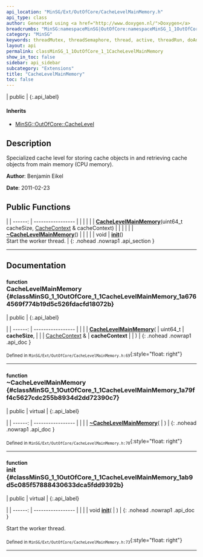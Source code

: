 ```yaml
---
api_location: "MinSG/Ext/OutOfCore/CacheLevelMainMemory.h"
api_type: class
author: Generated using <a href="http://www.doxygen.nl/">Doxygen</a>
breadcrumbs: "MinSG:namespaceMinSG|OutOfCore:namespaceMinSG_1_1OutOfCore"
category: "MinSG"
keywords: threadMutex, threadSemaphore, thread, active, threadRun, doAddCacheObject, doRemoveCacheObject, doLoadCacheObject, getCacheObjectSize, doWork, CacheLevelMainMemory, ~CacheLevelMainMemory, init
layout: api
permalink: classMinSG_1_1OutOfCore_1_1CacheLevelMainMemory
show_in_toc: false
sidebar: api_sidebar
subcategory: "Extensions"
title: "CacheLevelMainMemory"
toc: false
---
```


| public |
{:.api_label}

#### Inherits

* [MinSG::OutOfCore::CacheLevel](classMinSG_1_1OutOfCore_1_1CacheLevel)


## Description



Specialized cache level for storing cache objects in and retrieving cache objects from main memory (CPU memory).



**Author**: Benjamin Eikel



**Date**: 2011-02-23





## Public Functions

|
| ------: | ----------------- |
|  | |
|  | **[CacheLevelMainMemory](#classMinSG_1_1OutOfCore_1_1CacheLevelMainMemory_1a6764569f774b19d5c526fdacfd18072b)**(uint64_t cacheSize,  [CacheContext](classMinSG_1_1OutOfCore_1_1CacheContext) & cacheContext) |
|  | |
|  | **[~CacheLevelMainMemory](#classMinSG_1_1OutOfCore_1_1CacheLevelMainMemory_1a79ff4c5627cdc255b8934d2dd72390c7)**() |
|  | |
| void | **[init](#classMinSG_1_1OutOfCore_1_1CacheLevelMainMemory_1ab9d5c085f57888430633dca5fdd9392b)**() <br/> Start the worker thread. |
{: .nohead .nowrap1 .api_section }


-------------------------------------------------------------------

## Documentation

### <small>function</small><br/> CacheLevelMainMemory {#classMinSG_1_1OutOfCore_1_1CacheLevelMainMemory_1a6764569f774b19d5c526fdacfd18072b}

| public |
{:.api_label}

|
| ------: | ----------------- |
|  |
|  **[CacheLevelMainMemory](#classMinSG_1_1OutOfCore_1_1CacheLevelMainMemory_1a6764569f774b19d5c526fdacfd18072b)**( | uint64_t | **cacheSize**, |
| |  [CacheContext](classMinSG_1_1OutOfCore_1_1CacheContext) & | **cacheContext** |
|   ) |
{: .nohead .nowrap1 .api_doc }





<sub>Defined in `MinSG/Ext/OutOfCore/CacheLevelMainMemory.h:69`</sub>{:style="float: right"}

-------------------------------------------------------------------

### <small>function</small><br/> ~CacheLevelMainMemory {#classMinSG_1_1OutOfCore_1_1CacheLevelMainMemory_1a79ff4c5627cdc255b8934d2dd72390c7}

| public | virtual |
{:.api_label}

|
| ------: | ----------------- |
|  |
|  **[~CacheLevelMainMemory](#classMinSG_1_1OutOfCore_1_1CacheLevelMainMemory_1a79ff4c5627cdc255b8934d2dd72390c7)**( |  ) |
{: .nohead .nowrap1 .api_doc }





<sub>Defined in `MinSG/Ext/OutOfCore/CacheLevelMainMemory.h:70`</sub>{:style="float: right"}

-------------------------------------------------------------------

### <small>function</small><br/> init {#classMinSG_1_1OutOfCore_1_1CacheLevelMainMemory_1ab9d5c085f57888430633dca5fdd9392b}

| public | virtual |
{:.api_label}

|
| ------: | ----------------- |
|  |
| void **[init](#classMinSG_1_1OutOfCore_1_1CacheLevelMainMemory_1ab9d5c085f57888430633dca5fdd9392b)**( |  ) |
{: .nohead .nowrap1 .api_doc }

Start the worker thread.





<sub>Defined in `MinSG/Ext/OutOfCore/CacheLevelMainMemory.h:73`</sub>{:style="float: right"}

-------------------------------------------------------------------

